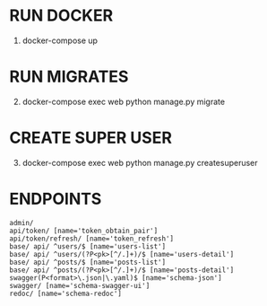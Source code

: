 # RUN DOCKER
1. docker-compose up

# RUN MIGRATES
2. docker-compose exec web python manage.py migrate

# CREATE SUPER USER
3. docker-compose exec web python manage.py createsuperuser

# ENDPOINTS 

    admin/
    api/token/ [name='token_obtain_pair']
    api/token/refresh/ [name='token_refresh']
    base/ api/ ^users/$ [name='users-list']
    base/ api/ ^users/(?P<pk>[^/.]+)/$ [name='users-detail']
    base/ api/ ^posts/$ [name='posts-list']
    base/ api/ ^posts/(?P<pk>[^/.]+)/$ [name='posts-detail']
    swagger(P<format>\.json|\.yaml)$ [name='schema-json']
    swagger/ [name='schema-swagger-ui']
    redoc/ [name='schema-redoc']

